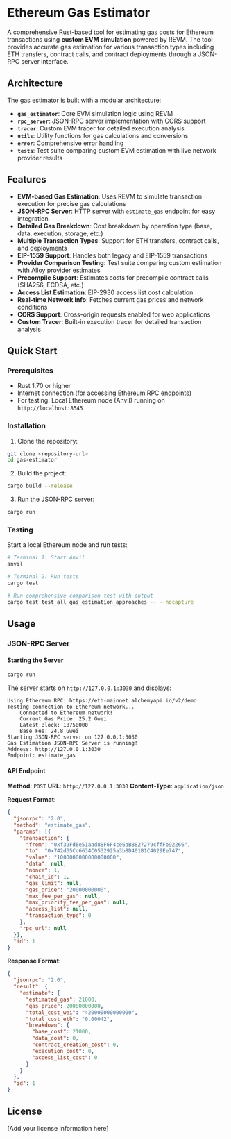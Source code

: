 # Ethereum Gas Estimator

A comprehensive Rust-based tool for estimating gas costs for Ethereum transactions using **custom EVM simulation** powered by REVM. The tool provides accurate gas estimation for various transaction types including ETH transfers, contract calls, and contract deployments through a JSON-RPC server interface.

## Architecture

The gas estimator is built with a modular architecture:

- **`gas_estimator`**: Core EVM simulation logic using REVM
- **`rpc_server`**: JSON-RPC server implementation with CORS support
- **`tracer`**: Custom EVM tracer for detailed execution analysis
- **`utils`**: Utility functions for gas calculations and conversions
- **`error`**: Comprehensive error handling
- **`tests`**: Test suite comparing custom EVM estimation with live network provider results

## Features

- **EVM-based Gas Estimation**: Uses REVM to simulate transaction execution for precise gas calculations
- **JSON-RPC Server**: HTTP server with `estimate_gas` endpoint for easy integration
- **Detailed Gas Breakdown**: Cost breakdown by operation type (base, data, execution, storage, etc.)
- **Multiple Transaction Types**: Support for ETH transfers, contract calls, and deployments
- **EIP-1559 Support**: Handles both legacy and EIP-1559 transactions
- **Provider Comparison Testing**: Test suite comparing custom estimation with Alloy provider estimates
- **Precompile Support**: Estimates costs for precompile contract calls (SHA256, ECDSA, etc.)
- **Access List Estimation**: EIP-2930 access list cost calculation
- **Real-time Network Info**: Fetches current gas prices and network conditions
- **CORS Support**: Cross-origin requests enabled for web applications
- **Custom Tracer**: Built-in execution tracer for detailed transaction analysis

## Quick Start

### Prerequisites

- Rust 1.70 or higher
- Internet connection (for accessing Ethereum RPC endpoints)
- For testing: Local Ethereum node (Anvil) running on `http://localhost:8545`

### Installation

1. Clone the repository:
```bash
git clone <repository-url>
cd gas-estimator
```

2. Build the project:
```bash
cargo build --release
```

3. Run the JSON-RPC server:
```bash
cargo run
```

### Testing

Start a local Ethereum node and run tests:

```bash
# Terminal 1: Start Anvil
anvil

# Terminal 2: Run tests
cargo test

# Run comprehensive comparison test with output
cargo test test_all_gas_estimation_approaches -- --nocapture
```

## Usage

### JSON-RPC Server

#### Starting the Server

```bash
cargo run
```

The server starts on `http://127.0.0.1:3030` and displays:

```
Using Ethereum RPC: https://eth-mainnet.alchemyapi.io/v2/demo
Testing connection to Ethereum network...
    Connected to Ethereum network!
    Current Gas Price: 25.2 Gwei
    Latest Block: 18750000
    Base Fee: 24.8 Gwei
Starting JSON-RPC server on 127.0.0.1:3030
Gas Estimation JSON-RPC Server is running!
Address: http://127.0.0.1:3030
Endpoint: estimate_gas
```

#### API Endpoint

**Method**: `POST`
**URL**: `http://127.0.0.1:3030`
**Content-Type**: `application/json`

**Request Format**:
```json
{
  "jsonrpc": "2.0",
  "method": "estimate_gas",
  "params": [{
    "transaction": {
      "from": "0xf39Fd6e51aad88F6F4ce6aB8827279cffFb92266",
      "to": "0x742d35Cc6634C0532925a3b8D401B1C4029Ee7A7",
      "value": "1000000000000000000",
      "data": null,
      "nonce": 1,
      "chain_id": 1,
      "gas_limit": null,
      "gas_price": "20000000000",
      "max_fee_per_gas": null,
      "max_priority_fee_per_gas": null,
      "access_list": null,
      "transaction_type": 0
    },
    "rpc_url": null
  }],
  "id": 1
}
```

**Response Format**:
```json
{
  "jsonrpc": "2.0",
  "result": {
    "estimate": {
      "estimated_gas": 21000,
      "gas_price": 20000000000,
      "total_cost_wei": "420000000000000",
      "total_cost_eth": "0.00042",
      "breakdown": {
        "base_cost": 21000,
        "data_cost": 0,
        "contract_creation_cost": 0,
        "execution_cost": 0,
        "access_list_cost": 0
      }
    }
  },
  "id": 1
}
```

## License

[Add your license information here]
